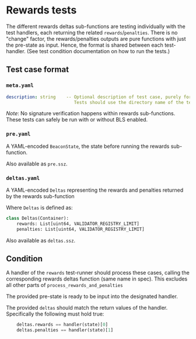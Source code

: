 # Rewards tests

The different rewards deltas sub-functions are testing individually with the test handlers, each returning the related `rewards`/`penalties`.
There is no "change" factor, the rewards/penalties outputs are pure functions with just the pre-state as input.
Hence, the format is shared between each test-handler. (See test condition documentation on how to run the tests.)

## Test case format

### `meta.yaml`

```yaml
description: string    -- Optional description of test case, purely for debugging purposes.
                          Tests should use the directory name of the test case as identifier, not the description.
```

_Note_: No signature verification happens within rewards sub-functions. These
 tests can safely be run with or without BLS enabled.

### `pre.yaml`

A YAML-encoded `BeaconState`, the state before running the rewards sub-function.

Also available as `pre.ssz`.

### `deltas.yaml`

A YAML-encoded `Deltas` representing the rewards and penalties returned by the rewards sub-function

Where `Deltas` is defined as:
```python
class Deltas(Container):
    rewards: List[uint64, VALIDATOR_REGISTRY_LIMIT]
    penalties: List[uint64, VALIDATOR_REGISTRY_LIMIT]
```

Also available as `deltas.ssz`.

## Condition

A handler of the `rewards` test-runner should process these cases, 
 calling the corresponding rewards deltas function (same name in spec).
This excludes all other parts of `process_rewards_and_penalties`

The provided pre-state is ready to be input into the designated handler.

The provided `deltas` should match the return values of the
 handler. Specifically the following must hold true:

```python
    deltas.rewards == handler(state)[0]
    deltas.penalties == handler(state)[1]
```
